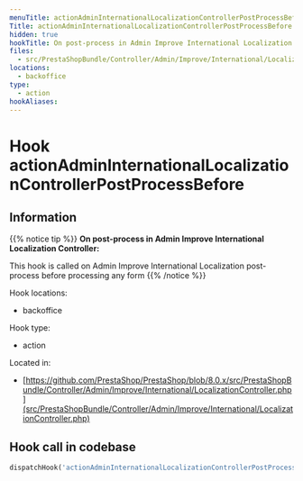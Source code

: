 ```yaml
---
menuTitle: actionAdminInternationalLocalizationControllerPostProcessBefore
Title: actionAdminInternationalLocalizationControllerPostProcessBefore
hidden: true
hookTitle: On post-process in Admin Improve International Localization Controller
files:
  - src/PrestaShopBundle/Controller/Admin/Improve/International/LocalizationController.php
locations:
  - backoffice
type:
  - action
hookAliases:
---
```


# Hook actionAdminInternationalLocalizationControllerPostProcessBefore

## Information

{{% notice tip %}}
**On post-process in Admin Improve International Localization Controller:** 

This hook is called on Admin Improve International Localization post-process before processing any form
{{% /notice %}}

Hook locations: 
  - backoffice

Hook type: 
  - action

Located in: 
  - [https://github.com/PrestaShop/PrestaShop/blob/8.0.x/src/PrestaShopBundle/Controller/Admin/Improve/International/LocalizationController.php](src/PrestaShopBundle/Controller/Admin/Improve/International/LocalizationController.php)

## Hook call in codebase

```php
dispatchHook('actionAdminInternationalLocalizationControllerPostProcessBefore', ['controller' => $this])
```